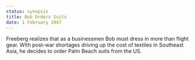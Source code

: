 ```yaml
---
status: synopsis
title: Bob Orders Suits
date: 1 February 1947
---
```

Freeberg realizes that as a businessmen Bob must dress in more than flight gear. With post-war shortages driving up the cost of textiles in Southeast Asia, he decides to order Palm Beach suits from the US.
